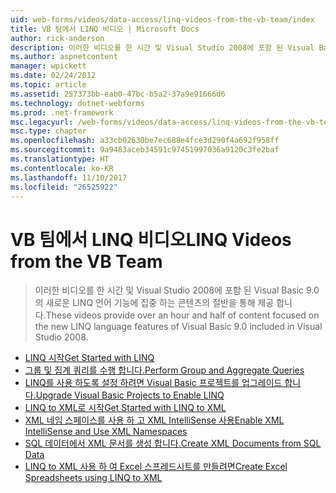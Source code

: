 ```yaml
---
uid: web-forms/videos/data-access/linq-videos-from-the-vb-team/index
title: VB 팀에서 LINQ 비디오 | Microsoft Docs
author: rick-anderson
description: 이러한 비디오를 한 시간 및 Visual Studio 2008에 포함 된 Visual Basic 9.0의 새로운 LINQ 언어 기능에 집중 하는 콘텐츠의 절반을 통해 제공 합니다.
ms.author: aspnetcontent
manager: wpickett
ms.date: 02/24/2012
ms.topic: article
ms.assetid: 257373bb-eab0-47bc-b5a2-37a9e91666d6
ms.technology: dotnet-webforms
ms.prod: .net-framework
msc.legacyurl: /web-forms/videos/data-access/linq-videos-from-the-vb-team
msc.type: chapter
ms.openlocfilehash: a33cb02630be7ec688e4fce3d290f4a692f958ff
ms.sourcegitcommit: 9a9483aceb34591c97451997036a9120c3fe2baf
ms.translationtype: HT
ms.contentlocale: ko-KR
ms.lasthandoff: 11/10/2017
ms.locfileid: "26525922"
---
```

<a name="linq-videos-from-the-vb-team"></a><span data-ttu-id="ee6f9-103">VB 팀에서 LINQ 비디오</span><span class="sxs-lookup"><span data-stu-id="ee6f9-103">LINQ Videos from the VB Team</span></span>
====================
> <span data-ttu-id="ee6f9-104">이러한 비디오를 한 시간 및 Visual Studio 2008에 포함 된 Visual Basic 9.0의 새로운 LINQ 언어 기능에 집중 하는 콘텐츠의 절반을 통해 제공 합니다.</span><span class="sxs-lookup"><span data-stu-id="ee6f9-104">These videos provide over an hour and half of content focused on the new LINQ language features of Visual Basic 9.0 included in Visual Studio 2008.</span></span>


- [<span data-ttu-id="ee6f9-105">LINQ 시작</span><span class="sxs-lookup"><span data-stu-id="ee6f9-105">Get Started with LINQ</span></span>](how-do-i-get-started-with-linq.md)
- [<span data-ttu-id="ee6f9-106">그룹 및 집계 쿼리를 수행 합니다.</span><span class="sxs-lookup"><span data-stu-id="ee6f9-106">Perform Group and Aggregate Queries</span></span>](how-do-i-perform-group-and-aggregate-queries.md)
- [<span data-ttu-id="ee6f9-107">LINQ를 사용 하도록 설정 하려면 Visual Basic 프로젝트를 업그레이드 합니다.</span><span class="sxs-lookup"><span data-stu-id="ee6f9-107">Upgrade Visual Basic Projects to Enable LINQ</span></span>](how-do-i-upgrade-visual-basic-projects-to-enable-linq.md)
- [<span data-ttu-id="ee6f9-108">LINQ to XML로 시작</span><span class="sxs-lookup"><span data-stu-id="ee6f9-108">Get Started with LINQ to XML</span></span>](how-do-i-get-started-with-linq-to-xml.md)
- [<span data-ttu-id="ee6f9-109">XML 네임 스페이스를 사용 하 고 XML IntelliSense 사용</span><span class="sxs-lookup"><span data-stu-id="ee6f9-109">Enable XML IntelliSense and Use XML Namespaces</span></span>](how-do-i-enable-xml-intellisense-and-use-xml-namespaces.md)
- [<span data-ttu-id="ee6f9-110">SQL 데이터에서 XML 문서를 생성 합니다.</span><span class="sxs-lookup"><span data-stu-id="ee6f9-110">Create XML Documents from SQL Data</span></span>](how-do-i-create-xml-documents-from-sql-data.md)
- [<span data-ttu-id="ee6f9-111">LINQ to XML 사용 하 여 Excel 스프레드시트를 만들려면</span><span class="sxs-lookup"><span data-stu-id="ee6f9-111">Create Excel Spreadsheets using LINQ to XML</span></span>](how-do-i-create-excel-spreadsheets-using-linq-to-xml.md)

